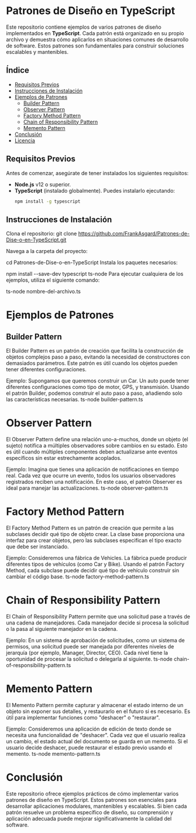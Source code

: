 # Patrones de Diseño en TypeScript

Este repositorio contiene ejemplos de varios patrones de diseño implementados en **TypeScript**. Cada patrón está organizado en su propio archivo y demuestra cómo aplicarlos en situaciones comunes de desarrollo de software. Estos patrones son fundamentales para construir soluciones escalables y mantenibles.

## Índice

- [Requisitos Previos](#requisitos-previos)
- [Instrucciones de Instalación](#instrucciones-de-instalación)
- [Ejemplos de Patrones](#ejemplos-de-patrones)
  - [Builder Pattern](#builder-pattern)
  - [Observer Pattern](#observer-pattern)
  - [Factory Method Pattern](#factory-method-pattern)
  - [Chain of Responsibility Pattern](#chain-of-responsibility-pattern)
  - [Memento Pattern](#memento-pattern)
- [Conclusión](#conclusión)
- [Licencia](#licencia)

## Requisitos Previos

Antes de comenzar, asegúrate de tener instalados los siguientes requisitos:

- **Node.js** v12 o superior.
- **TypeScript** (instalado globalmente). Puedes instalarlo ejecutando:
  ```bash
  npm install -g typescript
  
## Instrucciones de Instalación

Clona el repositorio:
git clone https://github.com/FrankAsgard/Patrones-de-Dise-o-en-TypeScript.git

Navega a la carpeta del proyecto:

cd Patrones-de-Dise-o-en-TypeScript
Instala los paquetes necesarios:


npm install --save-dev typescript ts-node
Para ejecutar cualquiera de los ejemplos, utiliza el siguiente comando:


ts-node nombre-del-archivo.ts

# Ejemplos de Patrones

## Builder Pattern
El Builder Pattern es un patrón de creación que facilita la construcción de objetos complejos paso a paso, evitando la necesidad de constructores con demasiados parámetros. Este patrón es útil cuando los objetos pueden tener diferentes configuraciones.

Ejemplo: Supongamos que queremos construir un Car. Un auto puede tener diferentes configuraciones como tipo de motor, GPS, y transmisión. Usando el patrón Builder, podemos construir el auto paso a paso, añadiendo solo las características necesarias.
ts-node builder-pattern.ts

# Observer Pattern
El Observer Pattern define una relación uno-a-muchos, donde un objeto (el sujeto) notifica a múltiples observadores sobre cambios en su estado. Esto es útil cuando múltiples componentes deben actualizarse ante eventos específicos sin estar estrechamente acoplados.

Ejemplo: Imagina que tienes una aplicación de notificaciones en tiempo real. Cada vez que ocurre un evento, todos los usuarios observadores registrados reciben una notificación. En este caso, el patrón Observer es ideal para manejar las actualizaciones.
ts-node observer-pattern.ts

# Factory Method Pattern
El Factory Method Pattern es un patrón de creación que permite a las subclases decidir qué tipo de objeto crear. La clase base proporciona una interfaz para crear objetos, pero las subclases especifican el tipo exacto que debe ser instanciado.

Ejemplo: Consideremos una fábrica de Vehicles. La fábrica puede producir diferentes tipos de vehículos (como Car y Bike). Usando el patrón Factory Method, cada subclase puede decidir qué tipo de vehículo construir sin cambiar el código base.
ts-node factory-method-pattern.ts

# Chain of Responsibility Pattern
El Chain of Responsibility Pattern permite que una solicitud pase a través de una cadena de manejadores. Cada manejador decide si procesa la solicitud o la pasa al siguiente manejador en la cadena.

Ejemplo: En un sistema de aprobación de solicitudes, como un sistema de permisos, una solicitud puede ser manejada por diferentes niveles de jerarquía (por ejemplo, Manager, Director, CEO). Cada nivel tiene la oportunidad de procesar la solicitud o delegarla al siguiente.
ts-node chain-of-responsibility-pattern.ts

# Memento Pattern
El Memento Pattern permite capturar y almacenar el estado interno de un objeto sin exponer sus detalles, y restaurarlo en el futuro si es necesario. Es útil para implementar funciones como "deshacer" o "restaurar".

Ejemplo: Consideremos una aplicación de edición de texto donde se necesita una funcionalidad de "deshacer". Cada vez que el usuario realiza un cambio, el estado actual del documento se guarda en un memento. Si el usuario decide deshacer, puede restaurar el estado previo usando el memento.
ts-node memento-pattern.ts

# Conclusión
Este repositorio ofrece ejemplos prácticos de cómo implementar varios patrones de diseño en TypeScript. Estos patrones son esenciales para desarrollar aplicaciones modulares, mantenibles y escalables. Si bien cada patrón resuelve un problema específico de diseño, su comprensión y aplicación adecuada puede mejorar significativamente la calidad del software.

